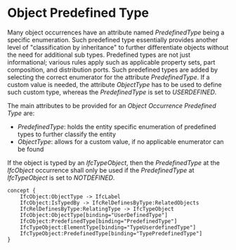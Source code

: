 Object Predefined Type
======================

Many object occurrences have an attribute named _PredefinedType_ being a specific enumeration. Such predefined type essentially provides another level of "classification by inheritance" to further differentiate objects without the need for additional sub types. Predefined types are not just informational; various rules apply such as applicable property sets, part composition, and distribution ports. Such predefined types are added by selecting the correct enumerator for the attribute _PredefinedType_. If a custom value is needed, the attribute _ObjectType_ has to be used to define such custom type, whereas the _PredefinedType_ is set to _USERDEFINED_.

The main attributes to be provided for an _Object Occurrence Predefined Type_ are:

* _PredefinedType_: holds the entity specific enumeration of predefined types to further classify the entity
* _ObjectType_: allows for a custom value, if no applicable enumerator can be found



 If the object is typed by an _IfcTypeObject_, then the _PredefinedType_ at the _IfcObject_ occurrence shall only be used if the _PredefinedType_ at _IfcTypeObject_ is set to _NOTDEFINED_.

```
concept {
    IfcObject:ObjectType -> IfcLabel
    IfcObject:IsTypedBy -> IfcRelDefinesByType:RelatedObjects
    IfcRelDefinesByType:RelatingType -> IfcTypeObject
    IfcObject:ObjectType[binding="UserDefinedType"]
    IfcObject:PredefinedType[binding="PredefinedType"]
    IfcTypeObject:ElementType[binding="TypeUserdefinedType"]
    IfcTypeObject:PredefinedType[binding="TypePredefinedType"]
}
```
